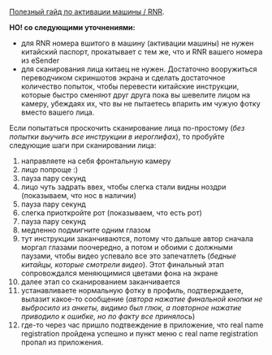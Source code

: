 [Полезный гайд по активации машины /
RNR](https://www.drive2.ru/l/648713510729044437/?m=656644013222271948&page=0#a656644013222271948).

**НО! со следующими уточнениями:**

* для RNR номера вшитого в машину (активации машины) не нужен китайский
  паспорт, прокатывает с тем же, что и RNR вашего номера из eSender
* для сканирования лица китаец не нужен. Достаточно вооружиться переводчиком
  скриншотов экрана и сделать достаточное количество попыток, чтобы перевести
  китайские инструкции, которые быстро сменяют друг друга пока вы шевелите
  лицом на камеру, убеждаях их, что вы не пытаетесь впарить им чужую фотку
  вместо вашего лица.

Если попытаться проскочить сканирование лица по-простому (*без попытки выучить
все инструкции в иероглифах*), то пробуйте следующие шаги при сканировании
лица:

1. направляете на себя фронтальную камеру
1. лицо попроще :)
1. пауза пару секунд
1. лицо чуть задрать ввех, чтобы слегка стали видны ноздри (показываем, что нос
   в наличии)
1. пауза пару секунд
1. слегка приоткройте рот (показываем, что есть рот)
1. пауза пару секунд
1. медленно подмигните одним глазом
1. тут инструкции заканчиваются, потому что дальше автор сначала моргал глазами
   поочередно, а потом и обоими с должными паузами, чтобы видео успевало все
   это запечатлеть (*бедные китайцы, которые смотрели видео*). Этот финальный
   этап сопровождался меняющимися цветами фона на экране
1. далее этап со сканированием заканчивается
1. устанавливаете нормальную фотку в профиль, подтверждаете, вылазит какое-то
   сообщение (*автора нажатие финальной кнопки не выбросило из анкеты, видимо
   был глюк, а повторное нажатие приводило к ошибке, но по факту все
   принялось*)
1. где-то через час пришло подтвеждение в приложение, что real name
   registration пройдена успешно и пункт меню с real name registration пропал
   из приложения.
